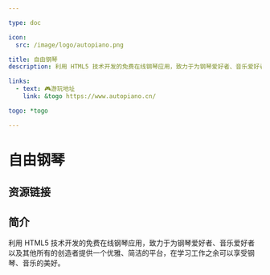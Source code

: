 ```yaml
---

type: doc

icon:
  src: /image/logo/autopiano.png

title: 自由钢琴
description: 利用 HTML5 技术开发的免费在线钢琴应用，致力于为钢琴爱好者、音乐爱好者以及其他所有的创造者提供一个优雅、简洁的平台，在学习工作之余可以享受钢琴、音乐的美好。

links:
  - text: 🎮游玩地址
    link: &togo https://www.autopiano.cn/

togo: *togo

---
```


<ShowLogo />

# 自由钢琴

<ShowBreadcrumb />

## 资源链接

<ShowLinks />

## 简介

利用 HTML5 技术开发的免费在线钢琴应用，致力于为钢琴爱好者、音乐爱好者以及其他所有的创造者提供一个优雅、简洁的平台，在学习工作之余可以享受钢琴、音乐的美好。